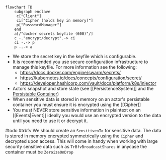 ```mermaid
flowchart TD
	subgraph enclave
	 c["Client"]
	 ci["Cipher (holds key in memory)"]
	 p["PasswordManager"]
	end
	a[/"docker secrets keyfile (600)"/]
	c -."encrypt/decrypt".-> ci
	ci -.-> p
	p -.-> a
```

- We store the secret key in the keyfile which is configurable.
- It is recommended you use secure configuration infrastructure to manage this keyfile. For more information see the following:
  - https://docs.docker.com/engine/swarm/secrets/
  - https://kubernetes.io/docs/concepts/configuration/secret/
  - https://developer.hashicorp.com/vault/docs/platform/k8s/injector
- Actors snapshot and store state (see [[PersistenceSystem]] and the [Persistable Container](https://github.com/gnosisguild/enclave/blob/main/crates/data/src/persistable.rs))
- When sensitive data is stored in memory on an actor's persistable container you must ensure it is encrypted using the [[Cipher]]
- You must NEVER store sensitive information in plaintext on an [[Events|Event]] ideally you would use an encrypted version to the data until you need to use it or decrypt it.

#todo #trbfv
We should create an `Sensitive<T>` for sensitive data. The data is stored in memory encrypted symmetrically using the `Cipher` and decrypted upon access. This will come in handy when working with large security sensitive data such as `TrBfvBroadcastShares` in anycase the container must be `ZeroizeOnDrop`
